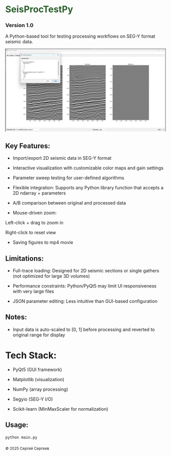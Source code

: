# <span style="color: #2c5f2d;">SeisProcTestPy</span>
### Version 1.0

A Python-based tool for testing processing workflows on SEG-Y format seismic data.

![Preview of SeisProcTestPy](preview.jpg)

## Key Features:

- Import/export 2D seismic data in SEG-Y format

- Interactive visualization with customizable color maps and gain settings

- Parameter sweep testing for user-defined algorithms

- Flexible integration: Supports any Python library function that accepts a 2D ndarray + parameters

- A/B comparison between original and processed data

- Mouse-driven zoom:

Left-click + drag to zoom in

Right-click to reset view

- Saving figures to mp4 movie

## Limitations:

- Full-trace loading: Designed for 2D seismic sections or single gathers (not optimized for large 3D volumes)

- Performance constraints: Python/PyQt5 may limit UI responsiveness with very large files

- JSON parameter editing: Less intuitive than GUI-based configuration

## Notes:
- Input data is auto-scaled to [0, 1] before processing and reverted to original range for display

# Tech Stack:
- PyQt5 (GUI framework)

- Matplotlib (visualization)

- NumPy (array processing)

- Segyio (SEG-Y I/O)

- Scikit-learn (MinMaxScaler for normalization)


## Usage:

```
python main.py
```

<sub>© 2025 Сергей Сергеев</sub>
